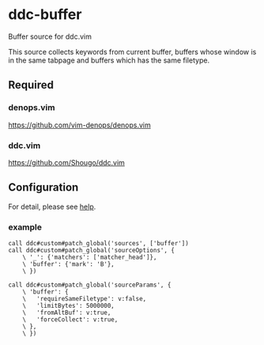 # ddc-buffer
Buffer source for ddc.vim

This source collects keywords from current buffer, buffers whose window is in the same tabpage and buffers which has the same filetype.

## Required

### denops.vim
https://github.com/vim-denops/denops.vim

### ddc.vim
https://github.com/Shougo/ddc.vim

## Configuration
For detail, please see [help](doc/ddc-buffer.txt).

### example
```vim
call ddc#custom#patch_global('sources', ['buffer'])
call ddc#custom#patch_global('sourceOptions', {
    \ '_': {'matchers': ['matcher_head']},
    \ 'buffer': {'mark': 'B'},
    \ })

call ddc#custom#patch_global('sourceParams', {
    \ 'buffer': {
    \   'requireSameFiletype': v:false,
    \   'limitBytes': 5000000,
    \   'fromAltBuf': v:true,
    \   'forceCollect': v:true,
    \ },
    \ })
```
